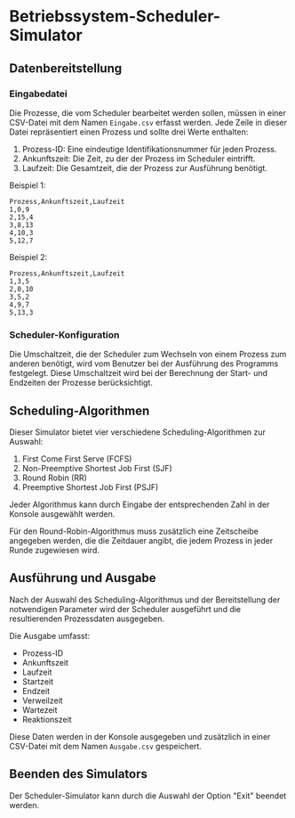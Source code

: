 # Betriebssystem-Scheduler-Simulator
## Datenbereitstellung

### Eingabedatei

Die Prozesse, die vom Scheduler bearbeitet werden sollen, müssen in einer CSV-Datei mit dem Namen `Eingabe.csv` erfasst werden. Jede Zeile in dieser Datei repräsentiert einen Prozess und sollte drei Werte enthalten:

1. Prozess-ID: Eine eindeutige Identifikationsnummer für jeden Prozess.
2. Ankunftszeit: Die Zeit, zu der der Prozess im Scheduler eintrifft.
3. Laufzeit: Die Gesamtzeit, die der Prozess zur Ausführung benötigt.

Beispiel 1:
```
Prozess,Ankunftszeit,Laufzeit
1,0,9
2,15,4
3,8,13
4,10,3
5,12,7
```
Beispiel 2:
```
Prozess,Ankunftszeit,Laufzeit
1,3,5
2,0,10
3,5,2
4,9,7
5,13,3
```

### Scheduler-Konfiguration

Die Umschaltzeit, die der Scheduler zum Wechseln von einem Prozess zum anderen benötigt, wird vom Benutzer bei der Ausführung des Programms festgelegt. Diese Umschaltzeit wird bei der Berechnung der Start- und Endzeiten der Prozesse berücksichtigt.

## Scheduling-Algorithmen

Dieser Simulator bietet vier verschiedene Scheduling-Algorithmen zur Auswahl:

1. First Come First Serve (FCFS)
2. Non-Preemptive Shortest Job First (SJF)
3. Round Robin (RR)
4. Preemptive Shortest Job First (PSJF)

Jeder Algorithmus kann durch Eingabe der entsprechenden Zahl in der Konsole ausgewählt werden.

Für den Round-Robin-Algorithmus muss zusätzlich eine Zeitscheibe angegeben werden, die die Zeitdauer angibt, die jedem Prozess in jeder Runde zugewiesen wird.

## Ausführung und Ausgabe

Nach der Auswahl des Scheduling-Algorithmus und der Bereitstellung der notwendigen Parameter wird der Scheduler ausgeführt und die resultierenden Prozessdaten ausgegeben.

Die Ausgabe umfasst:

- Prozess-ID
- Ankunftszeit
- Laufzeit
- Startzeit
- Endzeit
- Verweilzeit
- Wartezeit
- Reaktionszeit

Diese Daten werden in der Konsole ausgegeben und zusätzlich in einer CSV-Datei mit dem Namen `Ausgabe.csv` gespeichert.

## Beenden des Simulators

Der Scheduler-Simulator kann durch die Auswahl der Option "Exit" beendet werden.

